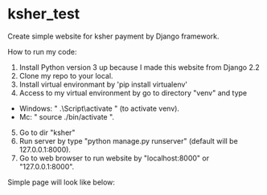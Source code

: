 # ksher_test
Create simple website for ksher payment by Django framework.

How to run my code:
1. Install Python version 3 up because I made this website from Django 2.2
2. Clone my repo to your local.
3. Install virtual environmant by 'pip install virtualenv'
4. Access to my virtual environment by go to directory "venv" and type
- Windows: " .\Script\activate " (to activate venv).
- Mc: " source ./bin/activate ".
5. Go to dir "ksher"
6. Run server by type "python manage.py runserver" (default will be 127.0.0.1:8000).
7. Go to web browser to run website by "localhost:8000" or "127.0.0.1:8000".

Simple page will look like below:
  

